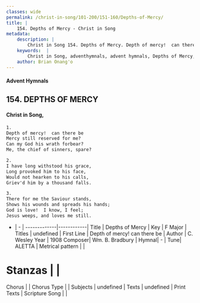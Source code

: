 ```yaml
---
classes: wide
permalink: /christ-in-song/101-200/151-160/Depths-of-Mercy/
title: |
    154. Depths of Mercy - Christ in Song
metadata:
    description: |
        Christ in Song 154. Depths of Mercy. Depth of mercy!  can there be Mercy still reserved for me? Can my God his wrath forbear? Me, the chief of sinners, spare?
    keywords:  |
        Christ in Song, adventhymnals, advent hymnals, Depths of Mercy, Depth of mercy! can there be . 
    author: Brian Onang'o
---
```


#### Advent Hymnals
## 154. DEPTHS OF MERCY
####  Christ in Song,

```txt
1.
Depth of mercy!  can there be
Mercy still reserved for me?
Can my God his wrath forbear?
Me, the chief of sinners, spare?

2.
I have long withstood his grace,
Long provoked him to his face,
Would not hearken to his calls,
Griev'd him by a thousand falls.

3.
There for me the Saviour stands,
Shows his wounds and spreads his hands;
God is love!  I know, I feel;
Jesus weeps, and loves me still.

```

- |   -  |
-------------|------------|
Title | Depths of Mercy |
Key | F Major |
Titles | undefined |
First Line | Depth of mercy! can there be  |
Author | C. Wesley
Year | 1908
Composer| Wm. B. Bradbury |
Hymnal|  - |
Tune| ALETTA |
Metrical pattern | |
# Stanzas |  |
Chorus |  |
Chorus Type |  |
Subjects | undefined |
Texts | undefined |
Print Texts | 
Scripture Song |  |
    
